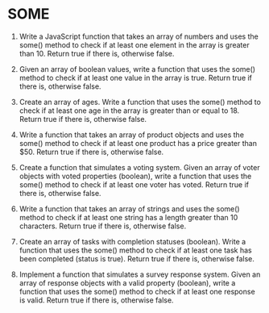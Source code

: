 # SOME

1. Write a JavaScript function that takes an array of numbers and uses the some() method to check if at least one element in the array is greater than 10. Return true if there is, otherwise false.

2. Given an array of boolean values, write a function that uses the some() method to check if at least one value in the array is true. Return true if there is, otherwise false.

3. Create an array of ages. Write a function that uses the some() method to check if at least one age in the array is greater than or equal to 18. Return true if there is, otherwise false.

4. Write a function that takes an array of product objects and uses the some() method to check if at least one product has a price greater than $50. Return true if there is, otherwise false.

5. Create a function that simulates a voting system. Given an array of voter objects with voted properties (boolean), write a function that uses the some() method to check if at least one voter has voted. Return true if there is, otherwise false.

6. Write a function that takes an array of strings and uses the some() method to check if at least one string has a length greater than 10 characters. Return true if there is, otherwise false.

7. Create an array of tasks with completion statuses (boolean). Write a function that uses the some() method to check if at least one task has been completed (status is true). Return true if there is, otherwise false.

8. Implement a function that simulates a survey response system. Given an array of response objects with a valid property (boolean), write a function that uses the some() method to check if at least one response is valid. Return true if there is, otherwise false.
